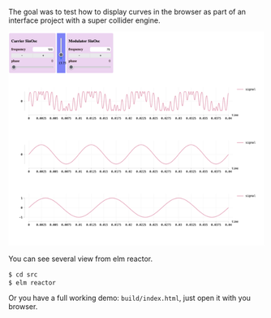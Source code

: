 The goal was to test how to display curves in the browser as part of an interface project with a super collider engine.

![](./screenshot.png)


You can see several view from elm reactor.

```
$ cd src
$ elm reactor
```

Or you have a full working demo: `build/index.html`, just open it with you browser.
